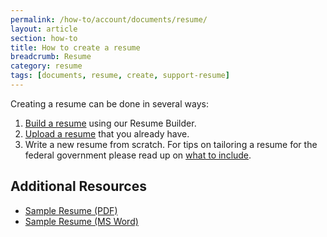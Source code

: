 ```yaml
---
permalink: /how-to/account/documents/resume/
layout: article
section: how-to
title: How to create a resume
breadcrumb: Resume
category: resume
tags: [documents, resume, create, support-resume]
---
```


Creating a resume can be done in several ways:

1. [Build a resume](build/) using our Resume Builder.
2. [Upload a resume](upload/) that you already have.
3. Write a new resume from scratch. For tips on tailoring a resume for the federal government please read up on [what to include](../../../../faq/application/documents/resume/what-to-include/).

## Additional Resources

* [Sample Resume (PDF)](sample-resume.pdf)
* [Sample Resume (MS Word)](sample-resume.docx)


